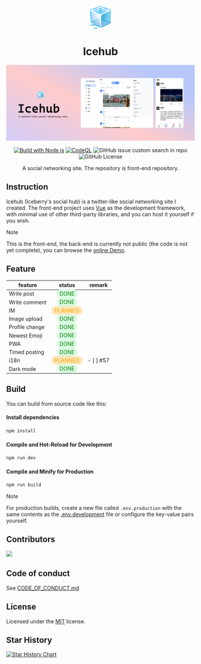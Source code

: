 <div align="center">

![logo](./src/assets/logo.svg)

# Icehub

![banner](./doc/banner.png)

[![Build with Node.js](https://github.com/Iceberry-qdd/icehub-frontend/actions/workflows/build.yml/badge.svg?branch=main)](https://github.com/Iceberry-qdd/icehub-frontend/actions/workflows/build.yml) [![CodeQL](https://github.com/Iceberry-qdd/icehub-frontend/actions/workflows/github-code-scanning/codeql/badge.svg?branch=main)](https://github.com/Iceberry-qdd/icehub-frontend/actions/workflows/github-code-scanning/codeql) ![GitHub issue custom search in repo](https://img.shields.io/github/issues-search/Iceberry-qdd/icehub-frontend?query=is%3Aissue%20is%3Aopen%20label%3Abug&style=plastic&logo=openbugbounty&logoColor=red&label=bug&labelColor=black&color=red&link=https%3A%2F%2Fgithub.com%2FIceberry-qdd%2Ficehub-frontend%2Fissues%3Fq%3Dis%253Aissue%2Bis%253Aopen) ![GitHub License](https://img.shields.io/github/license/Iceberry-qdd/icehub-frontend)

A social networking site. The repository is front-end repository.
</div>

## Instruction
Icehub (Iceberry's social hub) is a twitter-like social networking site I created. The front-end project uses [Vue](https://github.com/vuejs/core) as the development framework, with minimal use of other third-party libraries, and you can host it yourself if you wish.

> [!NOTE]
> This is the front-end, the back-end is currently not public (the code is not yet complete), you can browse the [online Demo](https://icehub.top).

## Feature

|feature|status|remark|
|---|:---:|---|
|Write post|<span style="background-color:#dafbe1;color:green;padding:0.2rem 0.5rem;border-radius:9999px;">DONE</span>||
|Write comment|<span style="background-color:#dafbe1;color:green;padding:0.2rem 0.5rem;border-radius:9999px;">DONE</span>||
|IM|<span style="background-color:#ffa50044;color:orange;padding:0.2rem 0.5rem;border-radius:9999px;">PLANNED</span>||
|Image upload|<span style="background-color:#dafbe1;color:green;padding:0.2rem 0.5rem;border-radius:9999px;">DONE</span>||
|Profile change|<span style="background-color:#dafbe1;color:green;padding:0.2rem 0.5rem;border-radius:9999px;">DONE</span>||
|Newest Emoji|<span style="background-color:#dafbe1;color:green;padding:0.2rem 0.5rem;border-radius:9999px;">DONE</span>||
|PWA|<span style="background-color:#dafbe1;color:green;padding:0.2rem 0.5rem;border-radius:9999px;">DONE</span>||
|Timed posting|<span style="background-color:#dafbe1;color:green;padding:0.2rem 0.5rem;border-radius:9999px;">DONE</span>||
|i18n|<span style="background-color:#ffa50044;color:orange;padding:0.2rem 0.5rem;border-radius:9999px;">PLANNED</span>|- [ ] #57|
|Dark mode|<span style="background-color:#dafbe1;color:green;padding:0.2rem 0.5rem;border-radius:9999px;">DONE</span>||


## Build
You can build from source code like this:

#### Install dependencies

```sh
npm install
```

#### Compile and Hot-Reload for Development

```sh
npm run dev
```

#### Compile and Minify for Production

```sh
npm run build
```

> [!NOTE]
> For production builds, create a new file called `.env.production` with the same contents as the [.env.development](./.env.development) file or configure the key-value pairs yourself.

## Contributors

<a href="https://github.com/Iceberry-qdd/icehub-frontend/graphs/contributors">
  <img src="https://contrib.rocks/image?repo=Iceberry-qdd/icehub-frontend" />
</a>

## Code of conduct
See [CODE_OF_CONDUCT.md](CODE_OF_CONDUCT.md)

## License
Licensed under the [MIT](LICENSE.txt) license.

## Star History
[![Star History Chart](https://api.star-history.com/svg?repos=Iceberry-qdd/icehub-frontend&type=Date)](https://star-history.com/#Iceberry-qdd/icehub-frontend&Date)